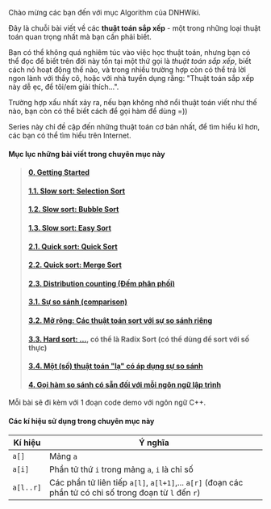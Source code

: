Chào mừng các bạn đến với mục Algorithm của DNHWiki.

Đây là chuỗi bài viết về các **thuật toán sắp xếp** - một trong những loại thuật toán quan trọng nhất mà bạn cần phải biết.

Bạn có thể không quá nghiêm túc vào việc học thuật toán, nhưng bạn có thể đọc để biết trên đời này tồn tại một thứ gọi là *thuật toán sắp xếp*, biết cách nó hoạt động thế nào, và trong nhiều trường hợp còn có thể trả lời ngon lành với thầy cô, hoặc với nhà tuyển dụng rằng: "Thuật toán sắp xếp này dễ ẹc, để tôi/em giải thích...".

Trường hợp xấu nhất xảy ra, nếu bạn không nhớ nổi thuật toán viết như thế nào, bạn còn có thể biết cách để gọi hàm để dùng =))

Series này chỉ đề cập đến những thuật toán cơ bản nhất, để tìm hiểu kĩ hơn, các bạn có thể tìm hiểu trên Internet.

#### Mục lục những bài viết trong chuyên mục này

> #### [0. Getting Started](0-getting-started.md)
> #### [1.1. Slow sort: Selection Sort](1.1-slow-sort-selection-sort.md)
> #### [1.2. Slow sort: Bubble Sort](1.2-slow-sort-bubble-sort.md)
> #### [1.3. Slow sort: Easy Sort](1.3-slow-sort-easy-sort.md)
> #### [2.1. Quick sort: Quick Sort](2.1-quick-sort-quick-sort.md)
> #### [2.2. Quick sort: Merge Sort](2.2-quick-sort-merge-sort.md)
> #### [2.3. Distribution counting (Đếm phân phối)]()
> #### [3.1. Sự so sánh (comparison)]()
> #### [3.2. Mở rộng: Các thuật toán sort với sự so sánh riêng]()
> #### [3.3. Hard sort: ...](), có thể là Radix Sort (có thể dùng để sort với số thực)
> #### [3.4. Một (số) thuật toán "lạ" có áp dụng sự so sánh]()
> #### [4. Gọi hàm so sánh có sẵn đối với mỗi ngôn ngữ lập trình](4-built-in-sort-function.md)

Mỗi bài sẽ đi kèm với 1 đoạn code demo với ngôn ngữ C++.

#### Các kí hiệu sử dụng trong chuyên mục này

Kí hiệu   | Ý nghĩa
----------|-----------------------------------------------
`a[]`     | Mảng `a` 
`a[i]  `  | Phần tử thứ `i` trong mảng `a`, `i` là chỉ số
`a[l..r]` | Các phần tử liên tiếp `a[l]`, `a[l+1]`,... `a[r]` (đoạn các phần tử có chỉ số trong đoạn từ `l` đến `r`)
